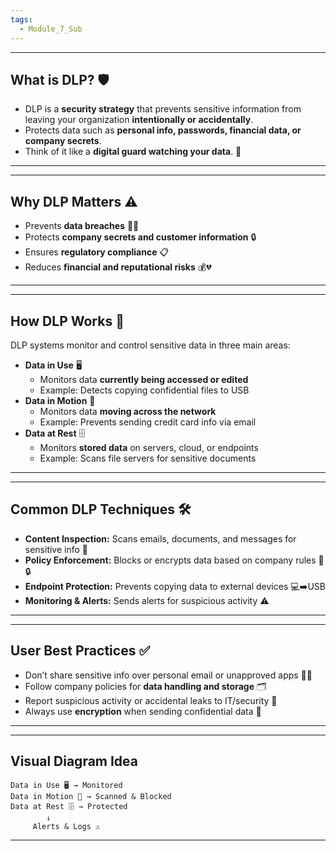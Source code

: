 ```yaml
---
tags:
  - Module_7_Sub
---
```

---
## **What is DLP?** 🛡️

- DLP is a **security strategy** that prevents sensitive information from leaving your organization **intentionally or accidentally**.
- Protects data such as **personal info, passwords, financial data, or company secrets**.
- Think of it like a **digital guard watching your data**. 👀

---


---
## **Why DLP Matters** ⚠️

- Prevents **data breaches** 🕵️‍♂️
- Protects **company secrets and customer information** 🔒
- Ensures **regulatory compliance** 📋
- Reduces **financial and reputational risks** 💰💔

---


---
## **How DLP Works** 🔧

DLP systems monitor and control sensitive data in three main areas:
- **Data in Use** 🖥️
    - Monitors data **currently being accessed or edited**
    - Example: Detects copying confidential files to USB
- **Data in Motion** 📧
    - Monitors data **moving across the network**
    - Example: Prevents sending credit card info via email
- **Data at Rest** 🗄️
    - Monitors **stored data** on servers, cloud, or endpoints
    - Example: Scans file servers for sensitive documents

---


---
## **Common DLP Techniques** 🛠️

- **Content Inspection:** Scans emails, documents, and messages for sensitive info 📄
- **Policy Enforcement:** Blocks or encrypts data based on company rules 🚫🔒
- **Endpoint Protection:** Prevents copying data to external devices 💻➡️USB
- **Monitoring & Alerts:** Sends alerts for suspicious activity ⚠️

---


---
## **User Best Practices** ✅

- Don’t share sensitive info over personal email or unapproved apps 📧❌
- Follow company policies for **data handling and storage** 🗂️
- Report suspicious activity or accidental leaks to IT/security 📣
- Always use **encryption** when sending confidential data 🔐

---


---
## Visual Diagram Idea

```
Data in Use 🖥️ → Monitored
Data in Motion 📧 → Scanned & Blocked
Data at Rest 🗄️ → Protected
        ↓
     Alerts & Logs ⚠️
```

---